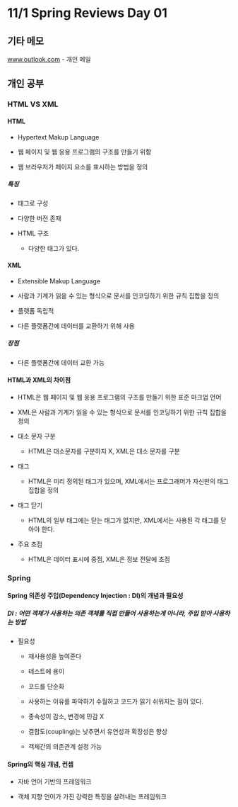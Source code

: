 # 11/1 Spring Reviews Day 01

 

## 기타 메모

 

www.outlook.com - 개인 메일

 

## 개인 공부

 

### HTML VS XML

 

#### HTML

 

- Hypertext Makup Language

 

- 웹 페이지 및 웹 응용 프로그램의 구조를 만들기 위함

 

- 웹 브라우저가 페이지 요소를 표시하는 방법을 정의

 

##### 특징

 

- 태그로 구성

 

- 다양한 버전 존재

 

- HTML 구조

	- 다양한 태그가 있다.

 

#### XML

 

- Extensible Makup Language

 

- 사람과 기계가 읽을 수 있는 형식으로 문서를 인코딩하기 위한 규칙 집합을 정의

 

- 플랫폼 독립적

 

- 다른 플랫폼간에 데이터를 교환하기 위해 사용

 

##### 장점

 

- 다른 플랫폼간에 데이터 교환 가능

 

#### HTML과 XML의 차이점

 

- HTML은 웹 페이지 및 웹 응용 프로그램의 구조를 만들기 위한 표준 마크업 언어

 

- XML은 사람과 기계가 읽을 수 있는 형식으로 문서를 인코딩하기 위한 규칙 집합을 정의

 

- 대소 문자 구분

	- HTML은 대소문자를 구분하지 X, XML은 대소 문자를 구분

 

- 태그

	- HTML은 미리 정의된 태그가 있으며, XML에서는 프로그래머가 자신만의 태그 집합을 정의

 

- 태그 닫기

	- HTML의 일부 태그에는 닫는 태그가 없지만, XML에서는 사용된 각 태그를 닫아야 한다.

 

- 주요 초점

	- HTML은 데이터 표시에 중점, XML은 정보 전달에 초점

 

### Spring

 

#### Spring 의존성 주입(Dependency Injection : DI)의 개념과 필요성

 

##### DI : 어떤 객체가 사용하는 의존 객체를 직접 만들어 사용하는게 아니라, 주입 받아 사용하는 방법

 

- 필요성

	- 재사용성을 높여준다

	- 테스트에 용이

	- 코드를 단순화

	- 사용하는 이유를 파악하기 수월하고 코드가 읽기 쉬워지는 점이 있다.

	- 종속성이 감소, 변경에 민감 X

	- 결합도(coupling)는 낮추면서 유연성과 확장성은 향상

	- 객체간의 의존관계 설정 가능

 

#### Spring의 핵심 개념, 컨셉

 

- 자바 언어 기반의 프레임워크

 

- 객체 지향 언어가 가진 강력한 특징을 살려내는 프레임워크
